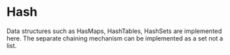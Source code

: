 # Hash
Data structures such as HasMaps, HashTables, HashSets are implemented here.
The separate chaining mechanism can be implemented as a set not a list.
